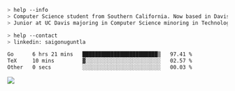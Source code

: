 ````bash
> help --info
> Computer Science student from Southern California. Now based in Davis, CA.
> Junior at UC Davis majoring in Computer Science minoring in Technology Management.
````

````bash
> help --contact
> linkedin: saigonuguntla
````

<!--START_SECTION:waka-->

```txt
Go      6 hrs 21 mins   ████████████████████████▒   97.41 %
TeX     10 mins         ▓░░░░░░░░░░░░░░░░░░░░░░░░   02.57 %
Other   0 secs          ░░░░░░░░░░░░░░░░░░░░░░░░░   00.03 %
```

<!--END_SECTION:waka-->

![](https://komarev.com/ghpvc/?username=saigonu&color=6A8AFF)